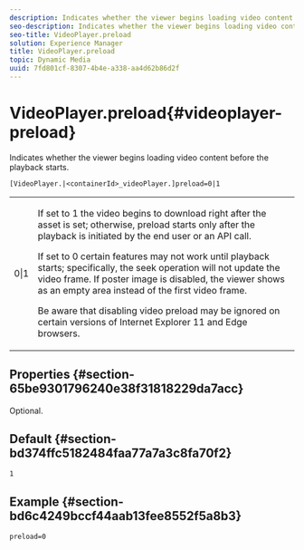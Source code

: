 ```yaml
---
description: Indicates whether the viewer begins loading video content before the playback starts.
seo-description: Indicates whether the viewer begins loading video content before the playback starts.
seo-title: VideoPlayer.preload
solution: Experience Manager
title: VideoPlayer.preload
topic: Dynamic Media
uuid: 7fd801cf-8307-4b4e-a338-aa4d62b86d2f
---
```


# VideoPlayer.preload{#videoplayer-preload}

Indicates whether the viewer begins loading video content before the playback starts.

 `[VideoPlayer.|<containerId>_videoPlayer.]preload=0|1`

<table id="table_AE7AAFA9B4374E31B51D06511EB96401"> 
 <tbody> 
  <tr> 
   <td colname="col1"> <p> <span class="codeph"> 0|1 </span> </p> </td> 
   <td colname="col2"> <p> If set to <span class="codeph"> 1 </span> the video begins to download right after the asset is set; otherwise, preload starts only after the playback is initiated by the end user or an API call. </p> <p>If set to <span class="codeph"> 0 </span> certain features may not work until playback starts; specifically, the seek operation will not update the video frame. If poster image is disabled, the viewer shows as an empty area instead of the first video frame. </p> <p>Be aware that disabling video preload may be ignored on certain versions of Internet Explorer 11 and Edge browsers. </p> </td> 
  </tr> 
 </tbody> 
</table>

## Properties {#section-65be9301796240e38f31818229da7acc}

Optional.

## Default {#section-bd374ffc5182484faa77a7a3c8fa70f2}

`1`

## Example {#section-bd6c4249bccf44aab13fee8552f5a8b3}

`preload=0` 
